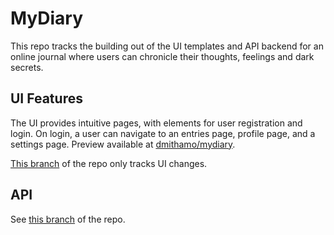 # MyDiary

This repo tracks the building out of the UI templates and API backend for an online journal where users can chronicle their thoughts, feelings and dark secrets.

## UI Features

The UI provides intuitive pages, with elements for user registration and login.
On login, a user can navigate to an entries page, profile page, and a settings page.
Preview available at [dmithamo/mydiary](https://dmithamo.github.io/mydiary/index.html).

[This branch](https://github.com/dmithamo/mydiary/tree/gh-pages) of the repo only tracks UI changes.

## API

See [this branch](https://github.com/dmithamo/mydiary/tree/develop) of the repo.